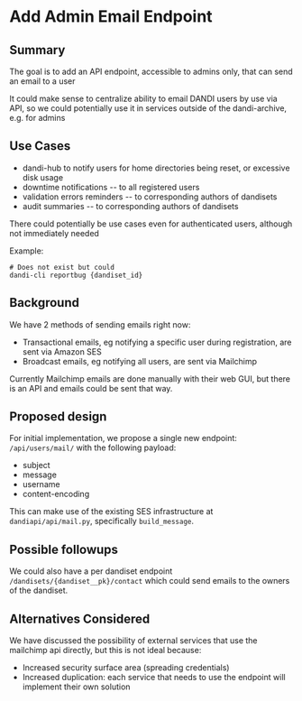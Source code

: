 # Add Admin Email Endpoint

## Summary

The goal is to add an API endpoint, accessible to admins only, that can send an email to a user

It could make sense to centralize ability to email DANDI users by use via API, so we could potentially use it in services outside of the dandi-archive, e.g. for admins

## Use Cases

- dandi-hub to notify users for home directories being reset, or excessive disk usage
- downtime notifications -- to all registered users
- validation errors reminders -- to corresponding authors of dandisets
- audit summaries -- to corresponding authors of dandisets

There could potentially be use cases even for authenticated users, although not immediately needed

Example:

    # Does not exist but could
    dandi-cli reportbug {dandiset_id}

## Background

We have 2 methods of sending emails right now:
 - Transactional emails, eg notifying a specific user during registration, are sent via Amazon SES
 - Broadcast emails, eg notifying all users, are sent via Mailchimp

Currently Mailchimp emails are done manually with their web GUI, but there is an API and emails
could be sent that way.

## Proposed design

For initial implementation, we propose a single new endpoint: `/api/users/mail/` with the following payload:
- subject
- message
- username
- content-encoding

This can make use of the existing SES infrastructure at `dandiapi/api/mail.py`, specifically `build_message`.

## Possible followups

We could also have a per dandiset endpoint `/dandisets/{dandiset__pk}/contact` which could send emails to the owners of the dandiset.

## Alternatives Considered

We have discussed the possibility of external services that use the mailchimp api directly, but this is not ideal because:
- Increased security surface area (spreading credentials)
- Increased duplication: each service that needs to use the endpoint will implement their own solution
